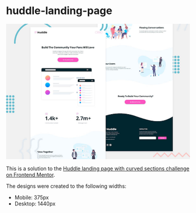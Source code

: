 # huddle-landing-page

![](./design/desktop-preview.jpg)

This is a solution to the [Huddle landing page with curved sections challenge on Frontend Mentor](https://www.frontendmentor.io/challenges/huddle-landing-page-with-curved-sections-5ca5ecd01e82137ec91a50f2).

The designs were created to the following widths:

- Mobile: 375px
- Desktop: 1440px
